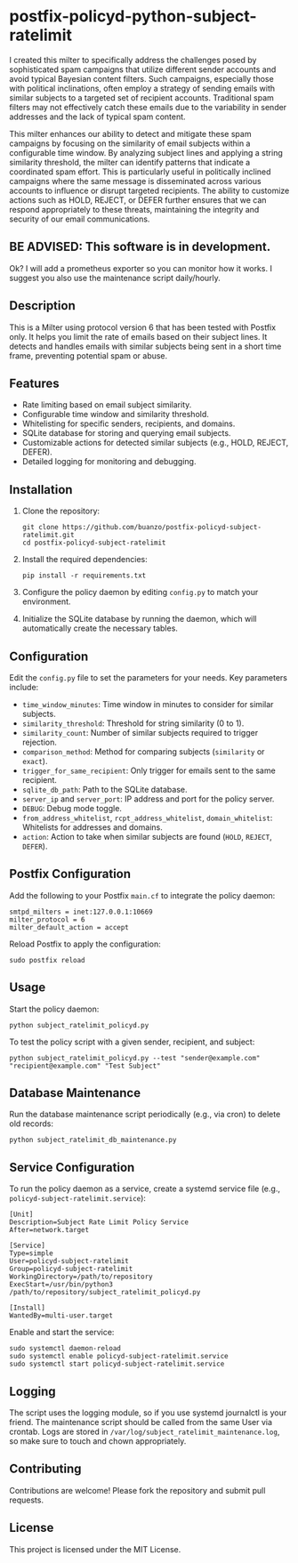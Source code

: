 # postfix-policyd-python-subject-ratelimit

I created this milter to specifically address the challenges posed by
sophisticated spam campaigns that utilize different sender accounts and
avoid typical Bayesian content filters.  Such campaigns, especially those
with political inclinations, often employ a strategy of sending emails with
similar subjects to a targeted set of recipient accounts.  Traditional spam
filters may not effectively catch these emails due to the variability in
sender addresses and the lack of typical spam content.

This milter enhances our ability to detect and mitigate these spam campaigns
by focusing on the similarity of email subjects within a configurable time
window.  By analyzing subject lines and applying a string similarity
threshold, the milter can identify patterns that indicate a coordinated spam
effort.  This is particularly useful in politically inclined campaigns where
the same message is disseminated across various accounts to influence or
disrupt targeted recipients.  The ability to customize actions such as HOLD,
REJECT, or DEFER further ensures that we can respond appropriately to these
threats, maintaining the integrity and security of our email communications.

## BE ADVISED: This software is in development. 

Ok?  I will add a prometheus exporter so you can monitor how it works.  I
suggest you also use the maintenance script daily/hourly.

## Description
This is a Milter using protocol version 6 that has been tested with Postfix
only.  It helps you limit the rate of emails based on their subject lines. 
It detects and handles emails with similar subjects being sent in a short
time frame, preventing potential spam or abuse.

## Features
- Rate limiting based on email subject similarity.
- Configurable time window and similarity threshold.
- Whitelisting for specific senders, recipients, and domains.
- SQLite database for storing and querying email subjects.
- Customizable actions for detected similar subjects (e.g., HOLD, REJECT, DEFER).
- Detailed logging for monitoring and debugging.

## Installation
1. Clone the repository:
   ```
   git clone https://github.com/buanzo/postfix-policyd-subject-ratelimit.git
   cd postfix-policyd-subject-ratelimit
   ```

2. Install the required dependencies:
   ```
   pip install -r requirements.txt
   ```

3. Configure the policy daemon by editing `config.py` to match your environment.

4. Initialize the SQLite database by running the daemon, which will automatically create the necessary tables.

## Configuration
Edit the `config.py` file to set the parameters for your needs. Key parameters include:

- `time_window_minutes`: Time window in minutes to consider for similar subjects.
- `similarity_threshold`: Threshold for string similarity (0 to 1).
- `similarity_count`: Number of similar subjects required to trigger rejection.
- `comparison_method`: Method for comparing subjects (`similarity` or `exact`).
- `trigger_for_same_recipient`: Only trigger for emails sent to the same recipient.
- `sqlite_db_path`: Path to the SQLite database.
- `server_ip` and `server_port`: IP address and port for the policy server.
- `DEBUG`: Debug mode toggle.
- `from_address_whitelist`, `rcpt_address_whitelist`, `domain_whitelist`: Whitelists for addresses and domains.
- `action`: Action to take when similar subjects are found (`HOLD`, `REJECT`, `DEFER`).

## Postfix Configuration
Add the following to your Postfix `main.cf` to integrate the policy daemon:

```
smtpd_milters = inet:127.0.0.1:10669
milter_protocol = 6
milter_default_action = accept
```

Reload Postfix to apply the configuration:
```
sudo postfix reload
```

## Usage
Start the policy daemon:
```
python subject_ratelimit_policyd.py
```

To test the policy script with a given sender, recipient, and subject:
```
python subject_ratelimit_policyd.py --test "sender@example.com" "recipient@example.com" "Test Subject"
```

## Database Maintenance
Run the database maintenance script periodically (e.g., via cron) to delete old records:
```
python subject_ratelimit_db_maintenance.py
```

## Service Configuration
To run the policy daemon as a service, create a systemd service file (e.g., `policyd-subject-ratelimit.service`):

```
[Unit]
Description=Subject Rate Limit Policy Service
After=network.target

[Service]
Type=simple
User=policyd-subject-ratelimit
Group=policyd-subject-ratelimit
WorkingDirectory=/path/to/repository
ExecStart=/usr/bin/python3 /path/to/repository/subject_ratelimit_policyd.py

[Install]
WantedBy=multi-user.target
```

Enable and start the service:
```
sudo systemctl daemon-reload
sudo systemctl enable policyd-subject-ratelimit.service
sudo systemctl start policyd-subject-ratelimit.service
```

## Logging
The script uses the logging module, so if you use systemd journalctl is your friend. The maintenance script should be called from the same User via crontab.
Logs are stored in `/var/log/subject_ratelimit_maintenance.log`, so make sure to touch and chown appropriately.

## Contributing
Contributions are welcome! Please fork the repository and submit pull requests.

## License
This project is licensed under the MIT License.
